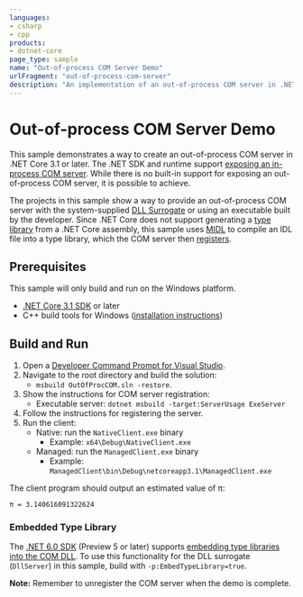 ```yaml
---
languages:
- csharp
- cpp
products:
- dotnet-core
page_type: sample
name: "Out-of-process COM Server Demo"
urlFragment: "out-of-process-com-server"
description: "An implementation of an out-of-process COM server in .NET Core."
---
```


# Out-of-process COM Server Demo

This sample demonstrates a way to create an out-of-process COM server in .NET Core 3.1 or later. The .NET SDK and runtime support [exposing an in-process COM server](https://docs.microsoft.com/dotnet/core/native-interop/expose-components-to-com). While there is no built-in support for exposing an out-of-process COM server, it is possible to achieve.

The projects in this sample show a way to provide an out-of-process COM server with the system-supplied [DLL Surrogate](https://docs.microsoft.com/windows/win32/com/dll-surrogates) or using an executable built by the developer. Since .NET Core does not support generating a [type library](https://docs.microsoft.com/windows/win32/midl/com-dcom-and-type-libraries#type-library) from a .NET Core assembly, this sample uses [MIDL](https://docs.microsoft.com/windows/win32/com/midl-compilation) to compile an IDL file into a type library, which the COM server then [registers](https://docs.microsoft.com/windows/win32/com/loading-and-registering-a-type-library).

## Prerequisites

This sample will only build and run on the Windows platform.

* [.NET Core 3.1 SDK](https://dotnet.microsoft.com/download) or later
* C++ build tools for Windows ([installation instructions](https://docs.microsoft.com/cpp/build/building-on-the-command-line#download-and-install-the-tools))

## Build and Run

1. Open a [Developer Command Prompt for Visual Studio](https://docs.microsoft.com/cpp/build/building-on-the-command-line#developer_command_prompt_shortcuts).
1. Navigate to the root directory and build the solution:
    * `msbuild OutOfProcCOM.sln -restore`.
1. Show the instructions for COM server registration:
    * Executable server: `dotnet msbuild -target:ServerUsage ExeServer`
1. Follow the instructions for registering the server.
1. Run the client:
    * Native: run the `NativeClient.exe` binary
        * Example: `x64\Debug\NativeClient.exe`
    * Managed: run the `ManagedClient.exe` binary
        * Example: `ManagedClient\bin\Debug\netcoreapp3.1\ManagedClient.exe`

The client program should output an estimated value of &#960;:

```
π = 3.140616091322624
```

### Embedded Type Library

The [.NET 6.0 SDK](https://dotnet.microsoft.com/download) (Preview 5 or later) supports [embedding type libraries into the COM DLL](https://docs.microsoft.com/dotnet/core/native-interop/expose-components-to-com#embedding-type-libraries-in-the-com-host). To use this functionality for the DLL surrogate (`DllServer`) in this sample, build with `-p:EmbedTypeLibrary=true`.

**Note:** Remember to unregister the COM server when the demo is complete.
